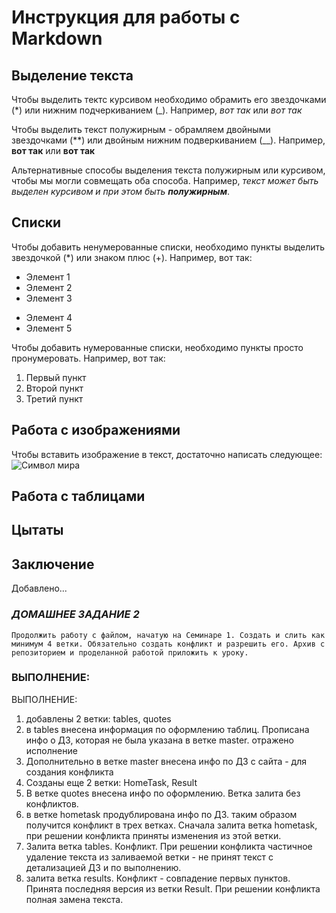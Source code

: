 # Инструкция для работы с Markdown

## Выделение текста

Чтобы выделить тектс курсивом необходимо обрамить его звездочками (*) или нижним подчеркиванием (_). Например, *вот так* или _вот так_

Чтобы выделить текст полужирным - обрамляем двойными звездочками (**) или двойным нижним подверкиванием (__). Например, **вот так** или __вот так__

Альтернативные способы выделения текста полужирным или курсивом, чтобы мы могли совмещать оба способа. Например, _текст может быть выделен курсивом и при этом быть **полужирным**_.

## Списки

Чтобы добавить ненумерованные списки, необходимо пункты выделить звездочкой (*) или знаком плюс (+). Например, вот так:
* Элемент 1
* Элемент 2
* Элемент 3
+ Элемент 4
+ Элемент 5

Чтобы добавить нумерованные списки, необходимо пункты просто пронумеровать. Например, вот так: 
1. Первый пункт
2. Второй пункт
3. Третий пункт

## Работа с изображениями
Чтобы вставить изображение в текст, достаточно написать следующее:
![Символ мира](mir.jpg)

## Работа с таблицами

## Цытаты

## Заключение
Добавлено...

### _ДОМАШНЕЕ ЗАДАНИЕ 2_
```
Продолжить работу с файлом, начатую на Семинаре 1. Создать и слить как минимум 4 ветки. Обязательно создать конфликт и разрешить его. Архив с репозиторием и проделанной работой приложить к уроку.
```

### ВЫПОЛНЕНИЕ:
ВЫПОЛНЕНИЕ:
1. добавлены 2 ветки: tables, quotes
2. в tables внесена информация по оформлению таблиц. Прописана инфо о ДЗ, которая не была указана в ветке master. отражено исполнение
3. Дополнительно в ветке master внесена инфо по ДЗ с сайта - для создания конфликта
4. Созданы еще 2 ветки: HomeTask, Result
5. В ветке quotes внесена инфо по оформлению. Ветка залита без конфликтов.
6. в ветке hometask продублирована инфо по ДЗ. таким образом получится конфликт в трех ветках. Сначала залита ветка hometask, при решении конфликта приняты изменения из этой ветки.
7. Залита ветка tables. Конфликт. При решении конфликта частичное удаление текста из заливаемой ветки - не принят текст с детализацией ДЗ и по выполнению.
8. залита ветка results. Конфликт - совпадение первых пунктов. Принята последняя версия из ветки Result. При решении конфликта полная замена текста.